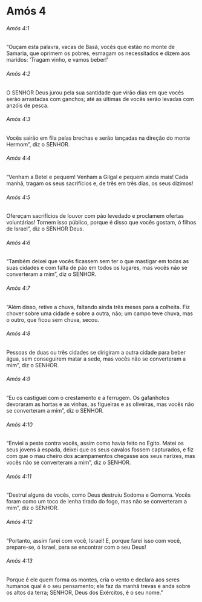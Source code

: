 # Amós 4

###### Amós 4:1

“Ouçam esta palavra, vacas de Basã, vocês que estão no monte de Samaria, que oprimem os pobres, esmagam os necessitados e dizem aos maridos: ‘Tragam vinho, e vamos beber!’

###### Amós 4:2

O SENHOR Deus jurou pela sua santidade que virão dias em que vocês serão arrastadas com ganchos; até as últimas de vocês serão levadas com anzóis de pesca.

###### Amós 4:3

Vocês sairão em fila pelas brechas e serão lançadas na direção do monte Hermom”, diz o SENHOR.

###### Amós 4:4

“Venham a Betel e pequem! Venham a Gilgal e pequem ainda mais! Cada manhã, tragam os seus sacrifícios e, de três em três dias, os seus dízimos!

###### Amós 4:5

Ofereçam sacrifícios de louvor com pão levedado e proclamem ofertas voluntárias! Tornem isso público, porque é disso que vocês gostam, ó filhos de Israel”, diz o SENHOR Deus.

###### Amós 4:6

“Também deixei que vocês ficassem sem ter o que mastigar em todas as suas cidades e com falta de pão em todos os lugares, mas vocês não se converteram a mim”, diz o SENHOR.

###### Amós 4:7

“Além disso, retive a chuva, faltando ainda três meses para a colheita. Fiz chover sobre uma cidade e sobre a outra, não; um campo teve chuva, mas o outro, que ficou sem chuva, secou.

###### Amós 4:8

Pessoas de duas ou três cidades se dirigiram a outra cidade para beber água, sem conseguirem matar a sede, mas vocês não se converteram a mim”, diz o SENHOR.

###### Amós 4:9

“Eu os castiguei com o crestamento e a ferrugem. Os gafanhotos devoraram as hortas e as vinhas, as figueiras e as oliveiras, mas vocês não se converteram a mim”, diz o SENHOR.

###### Amós 4:10

“Enviei a peste contra vocês, assim como havia feito no Egito. Matei os seus jovens à espada, deixei que os seus cavalos fossem capturados, e fiz com que o mau cheiro dos acampamentos chegasse aos seus narizes, mas vocês não se converteram a mim”, diz o SENHOR.

###### Amós 4:11

“Destruí alguns de vocês, como Deus destruiu Sodoma e Gomorra. Vocês foram como um toco de lenha tirado do fogo, mas não se converteram a mim”, diz o SENHOR.

###### Amós 4:12

“Portanto, assim farei com você, Israel! E, porque farei isso com você, prepare-se, ó Israel, para se encontrar com o seu Deus!

###### Amós 4:13

Porque é ele quem forma os montes, cria o vento e declara aos seres humanos qual é o seu pensamento; ele faz da manhã trevas e anda sobre os altos da terra; SENHOR, Deus dos Exércitos, é o seu nome.”


